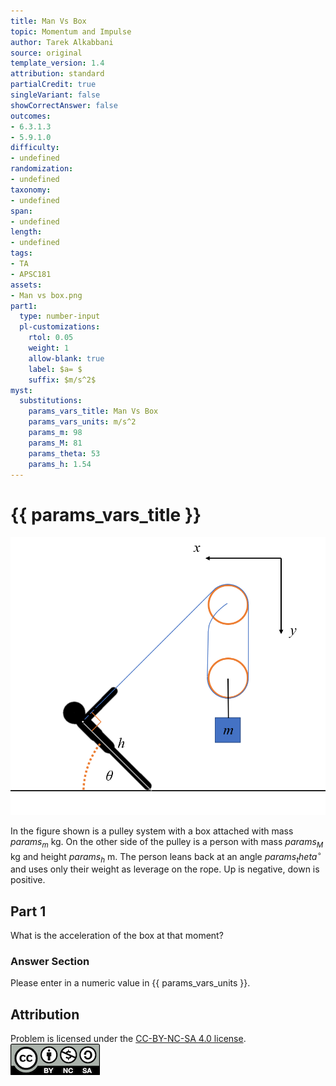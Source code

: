 ```yaml
---
title: Man Vs Box
topic: Momentum and Impulse
author: Tarek Alkabbani
source: original
template_version: 1.4
attribution: standard
partialCredit: true
singleVariant: false
showCorrectAnswer: false
outcomes:
- 6.3.1.3
- 5.9.1.0
difficulty:
- undefined
randomization:
- undefined
taxonomy:
- undefined
span:
- undefined
length:
- undefined
tags:
- TA
- APSC181
assets:
- Man vs box.png
part1:
  type: number-input
  pl-customizations:
    rtol: 0.05
    weight: 1
    allow-blank: true
    label: $a= $
    suffix: $m/s^2$
myst:
  substitutions:
    params_vars_title: Man Vs Box
    params_vars_units: m/s^2
    params_m: 98
    params_M: 81
    params_theta: 53
    params_h: 1.54
---
```

# {{ params_vars_title }}
<img src="Man vs box.png" width=700>

In the figure shown is a pulley system with a box attached with mass ${{params_m}}$ kg. On the other side of the pulley is a person with mass ${{params_M}}$ kg and height ${{params_h}}$ m.
The person leans back at an angle ${{params_theta}}^\circ$  and uses only their weight as leverage on the rope.
Up is negative, down is positive.

## Part 1

What is the acceleration of the box at that moment?

### Answer Section

Please enter in a numeric value in {{ params_vars_units }}.

## Attribution

Problem is licensed under the [CC-BY-NC-SA 4.0 license](https://creativecommons.org/licenses/by-nc-sa/4.0/).<br> ![The Creative Commons 4.0 license requiring attribution-BY, non-commercial-NC, and share-alike-SA license.](https://raw.githubusercontent.com/firasm/bits/master/by-nc-sa.png)
